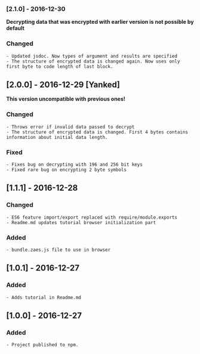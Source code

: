 ### [2.1.0] - 2016-12-30
**Decrypting data that was encrypted with earlier version is not possible by default**
### Changed 
    - Updated jsdoc. Now types of argument and results are specified
    - The structure of encrypted data is changed again. Now uses only first byte to code length of last block.

## [2.0.0] - 2016-12-29 [Yanked]
**This version uncompatible with previous ones!**
### Changed
    - Throws error if invalid data passed to decrypt
    - The structure of encrypted data is changed. First 4 bytes contains information about initial data length.
### Fixed
    - Fixes bug on decrypting with 196 and 256 bit keys
    - Fixed rare bug on encrypting 2 byte symbols

## [1.1.1] - 2016-12-28
### Changed
    - ES6 feature import/export replaced with require/module.exports
    - Readme.md updates tutorial browser initialization part
### Added
    - bundle.zaes.js file to use in browser

## [1.0.1] - 2016-12-27
### Added
    - Adds tutorial in Readme.md

## [1.0.0] - 2016-12-27
### Added
    - Project published to npm.